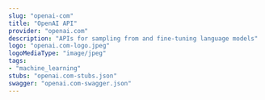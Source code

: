 ```yaml
---
slug: "openai-com"
title: "OpenAI API"
provider: "openai.com"
description: "APIs for sampling from and fine-tuning language models"
logo: "openai.com-logo.jpeg"
logoMediaType: "image/jpeg"
tags:
- "machine_learning"
stubs: "openai.com-stubs.json"
swagger: "openai.com-swagger.json"
---
```

